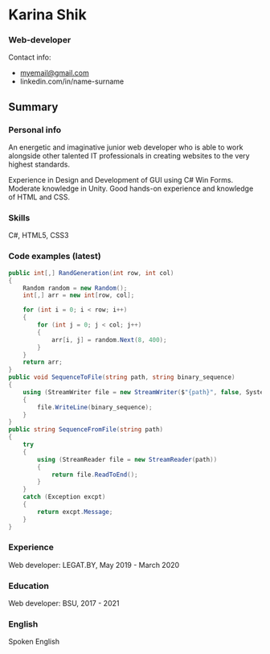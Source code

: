 # Karina Shik
### Web-developer


Contact info:
* myemail@gmail.com
* linkedin.com/in/name-surname


## Summary


### Personal info

An energetic and imaginative junior web developer who is able to work alongside other talented IT professionals in creating websites
to the very highest standards.

Experience in Design and Development of GUI using C# Win Forms. Moderate knowledge in Unity. Good hands-on experience and knowledge of HTML and CSS.


### Skills

C#, HTML5, CSS3


### Code examples (latest)

```c#
public int[,] RandGeneration(int row, int col)
{
    Random random = new Random();
    int[,] arr = new int[row, col];

    for (int i = 0; i < row; i++)
    {
        for (int j = 0; j < col; j++)
        {
            arr[i, j] = random.Next(8, 400);
        }
    }
    return arr;
}
public void SequenceToFile(string path, string binary_sequence)
{
    using (StreamWriter file = new StreamWriter($"{path}", false, System.Text.Encoding.Default))
    {
        file.WriteLine(binary_sequence);
    }
}
public string SequenceFromFile(string path)
{
    try
    {
        using (StreamReader file = new StreamReader(path))
        {
            return file.ReadToEnd();
        }
    }
    catch (Exception excpt)
    {
        return excpt.Message;
    }
}
```


### Experience

Web developer: LEGAT.BY, May 2019 - March 2020


### Education

Web developer: BSU, 2017 - 2021


### English

Spoken English
